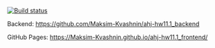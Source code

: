 [![Build status](https://ci.appveyor.com/api/projects/status/5cmr8dl8s7onhag4?svg=true)](https://ci.appveyor.com/project/Maksim-Kvashnin/ahj-hw11-1-frontend)


Backend: https://github.com/Maksim-Kvashnin/ahj-hw11.1_backend

GitHub Pages: https://Maksim-Kvashnin.github.io/ahj-hw11.1_frontend/